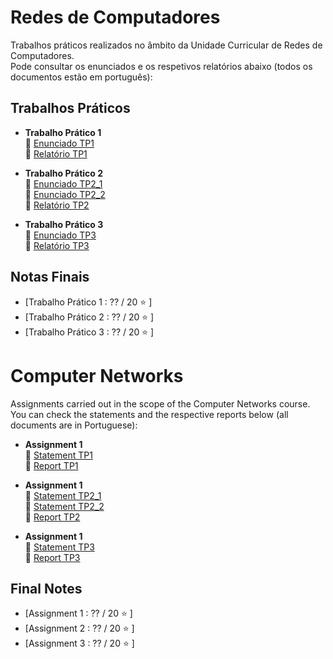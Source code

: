 # Redes de Computadores

Trabalhos práticos realizados no âmbito da Unidade Curricular de Redes de Computadores.  
Pode consultar os enunciados e os respetivos relatórios abaixo (todos os documentos estão em português):

## Trabalhos Práticos

- **Trabalho Prático 1**  
  📄 [Enunciado TP1](TP1/enunciado_tp1.pdf)  
  📝 [Relatório TP1](TP1/relatório_fase_1.pdf)

- **Trabalho Prático 2**  
  📄 [Enunciado TP2_1](TP2/enunciado_tp2_1.pdf)  
  📄 [Enunciado TP2_2](TP2/enunciado_tp2_2.pdf)  
  📝 [Relatório TP2](TP2/relatorio_fase_2.pdf)

- **Trabalho Prático 3**  
  📄 [Enunciado TP3](TP3/enunciado_tp3.pdf)  
  📝 [Relatório TP3](TP3/relatorio_tp3.pdf)


## Notas Finais
* [Trabalho Prático 1 : ?? / 20 ⭐️ ]
* [Trabalho Prático 2 : ?? / 20 ⭐️ ]
* [Trabalho Prático 3 : ?? / 20 ⭐️ ]

# Computer Networks
Assignments carried out in the scope of the Computer Networks course.
You can check the statements and the respective reports below (all documents are in Portuguese):
- **Assignment 1**  
  📄 [Statement TP1](TP1/enunciado_tp1.pdf)  
  📝 [Report TP1](TP1/relatório_fase_1.pdf)

- **Assignment 1**  
  📄 [Statement TP2_1](TP2/enunciado_tp2_1.pdf)  
  📄 [Statement TP2_2](TP2/enunciado_tp2_2.pdf)  
  📝 [Report TP2](TP2/relatorio_fase_2.pdf)

- **Assignment 1**  
  📄 [Statement TP3](TP3/enunciado_tp3.pdf)  
  📝 [Report TP3](TP3/relatorio_tp3.pdf)
  
## Final Notes
- [Assignment 1 : ?? / 20 ⭐️ ]
- [Assignment 2 : ?? / 20 ⭐️ ]
- [Assignment 3 : ?? / 20 ⭐️ ]